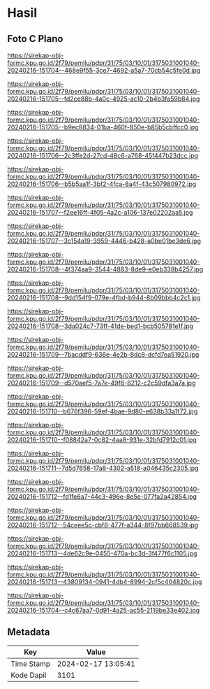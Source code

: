 # Hasil

## Foto C Plano

https://sirekap-obj-formc.kpu.go.id/2f79/pemilu/pdpr/31/75/03/10/01/3175031001040-20240216-151704--468e9f55-3ce7-4692-a5a7-70cb54c5fe0d.jpg

https://sirekap-obj-formc.kpu.go.id/2f79/pemilu/pdpr/31/75/03/10/01/3175031001040-20240216-151705--fd2ce88b-4a0c-4925-ac10-2b4b3fa59b84.jpg

https://sirekap-obj-formc.kpu.go.id/2f79/pemilu/pdpr/31/75/03/10/01/3175031001040-20240216-151705--b9ec8834-01ba-460f-850e-b85b5cbffcc0.jpg

https://sirekap-obj-formc.kpu.go.id/2f79/pemilu/pdpr/31/75/03/10/01/3175031001040-20240216-151706--2c3ffe2d-27cd-48c6-a768-45f447b23dcc.jpg

https://sirekap-obj-formc.kpu.go.id/2f79/pemilu/pdpr/31/75/03/10/01/3175031001040-20240216-151706--b5b5aa1f-3bf2-4fca-8a4f-43c507980972.jpg

https://sirekap-obj-formc.kpu.go.id/2f79/pemilu/pdpr/31/75/03/10/01/3175031001040-20240216-151707--f2ee16ff-4f05-4a2c-a106-137e02202aa5.jpg

https://sirekap-obj-formc.kpu.go.id/2f79/pemilu/pdpr/31/75/03/10/01/3175031001040-20240216-151707--3c154a19-3959-4446-b428-a0be01be3de6.jpg

https://sirekap-obj-formc.kpu.go.id/2f79/pemilu/pdpr/31/75/03/10/01/3175031001040-20240216-151708--4f374aa9-3544-4883-8de9-e0eb338b4257.jpg

https://sirekap-obj-formc.kpu.go.id/2f79/pemilu/pdpr/31/75/03/10/01/3175031001040-20240216-151708--9dd154f9-079e-4fbd-b944-8b09bbb4c2c1.jpg

https://sirekap-obj-formc.kpu.go.id/2f79/pemilu/pdpr/31/75/03/10/01/3175031001040-20240216-151708--3da024c7-73ff-41de-bed1-bcb505781e1f.jpg

https://sirekap-obj-formc.kpu.go.id/2f79/pemilu/pdpr/31/75/03/10/01/3175031001040-20240216-151709--7bacddf9-636e-4e2b-8dc8-dcfd7ea51920.jpg

https://sirekap-obj-formc.kpu.go.id/2f79/pemilu/pdpr/31/75/03/10/01/3175031001040-20240216-151709--d570aef5-7a7e-49f6-8212-c2c59dfa3a7a.jpg

https://sirekap-obj-formc.kpu.go.id/2f79/pemilu/pdpr/31/75/03/10/01/3175031001040-20240216-151710--b676f396-59ef-4bae-9d80-e638b33a1f72.jpg

https://sirekap-obj-formc.kpu.go.id/2f79/pemilu/pdpr/31/75/03/10/01/3175031001040-20240216-151710--f08842a7-0c82-4aa8-931e-32bfd7912c01.jpg

https://sirekap-obj-formc.kpu.go.id/2f79/pemilu/pdpr/31/75/03/10/01/3175031001040-20240216-151711--7d5d7658-17a8-4302-a518-a046435c2305.jpg

https://sirekap-obj-formc.kpu.go.id/2f79/pemilu/pdpr/31/75/03/10/01/3175031001040-20240216-151712--fd1fe6a7-44c3-496e-8e5e-077fa2a42854.jpg

https://sirekap-obj-formc.kpu.go.id/2f79/pemilu/pdpr/31/75/03/10/01/3175031001040-20240216-151712--54ceee5c-cbf8-477f-a344-8f97bb668539.jpg

https://sirekap-obj-formc.kpu.go.id/2f79/pemilu/pdpr/31/75/03/10/01/3175031001040-20240216-151713--4de62c9e-0455-470a-bc3d-3f477f6c1105.jpg

https://sirekap-obj-formc.kpu.go.id/2f79/pemilu/pdpr/31/75/03/10/01/3175031001040-20240216-151713--43809134-0941-4db4-8994-2cf5c404820c.jpg

https://sirekap-obj-formc.kpu.go.id/2f79/pemilu/pdpr/31/75/03/10/01/3175031001040-20240216-151704--c4c67aa7-0d91-4a25-ac55-2119be33e402.jpg


## Metadata

| Key        | Value               |
| ---------- | ------------------- |
| Time Stamp | 2024-02-17 13:05:41 |
| Kode Dapil | 3101                |



